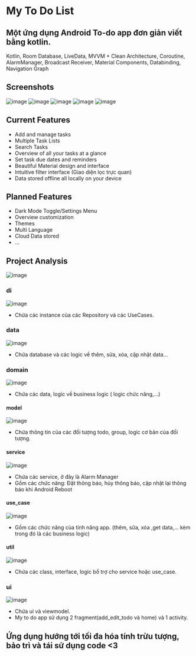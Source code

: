 # My To Do List

## Một ứng dụng Android To-do app đơn giản viết bằng kotlin.
Kotlin, Room Database, LiveData, MVVM + Clean Architecture, Coroutine, AlarmManager, Broadcast Receiver, Material Components, Databinding, Navigation Graph
## Screenshots
![image](https://user-images.githubusercontent.com/95533596/193009200-3efbc64c-9a1c-4f68-929d-bdb96c03b4b3.png)
![image](https://user-images.githubusercontent.com/95533596/193009304-2145c576-2453-4e6f-b724-5bd527978683.png)
![image](https://user-images.githubusercontent.com/95533596/193009441-ffdce122-8d09-4669-8585-321761878308.png)
![image](https://user-images.githubusercontent.com/95533596/193009500-414c9642-9680-483b-a0fe-21ad23006d83.png)
![image](https://user-images.githubusercontent.com/95533596/193009697-2f95f9ed-b1fc-4fa8-90e4-99ca2bdc1dda.png)
## Current Features
- Add and manage tasks
- Multiple Task Lists
- Search Tasks
- Overview of all your tasks at a glance
- Set task due dates and reminders
- Beautiful Material design and interface
- Intuitive filter interface (Giao diện lọc trực quan)
- Data stored offline all locally on your device
## Planned Features
- Dark Mode Toggle/Settings Menu
- Overview customization
- Themes
- Multi Language
- Cloud Data stored
- …
## Project Analysis
![image](https://user-images.githubusercontent.com/95533596/192135715-96b0bfbf-760c-4e7a-9c2f-55fe39646e40.png)
### di ###
![image](https://user-images.githubusercontent.com/95533596/192136132-d85e9508-c962-4d56-8dc7-2c286bb0739a.png)
- Chứa các instance của các Repository và các UseCases.
### data ###
![image](https://user-images.githubusercontent.com/95533596/192136289-a88960a0-d093-4f4b-adaa-27a41cce9805.png)
- Chứa database và các logic về thêm, sửa, xóa, cập nhật data...
### domain ###
![image](https://user-images.githubusercontent.com/95533596/192136493-4b61f9ff-bf0f-47e0-a2c7-5d26a0f52100.png)
- Chứa các data, logic về business logic ( logic chức năng,...)
#### model ####
![image](https://user-images.githubusercontent.com/95533596/192136836-091ddec5-59a5-44a7-86da-5b2a5890f1fa.png)
- Chứa thông tin của các đối tượng todo, group, logic cơ bản của đối tượng.
#### service ####
![image](https://user-images.githubusercontent.com/95533596/192136978-ad7b8e61-d73b-4304-b2c6-1916ee727693.png)
- Chứa các service, ở đây là Alarm Manager
- Gồm các chức năng: Đặt thông báo, hủy thông báo, cập nhật lại thông báo khi Android Reboot
#### use_case ####
![image](https://user-images.githubusercontent.com/95533596/192136975-a10d67fd-4952-4e14-9c5d-412a4b5274ee.png)
- Gồm các chức năng của tính năng app. (thêm, sửa, xóa ,get data,... kèm trong đó là các business logic)
#### util ####
![image](https://user-images.githubusercontent.com/95533596/192137012-bc4b63b1-bf79-4c5f-819a-92977b190b95.png)
- Chứa các class, interface, logic bổ trợ cho service hoặc use_case.
### ui ###
![image](https://user-images.githubusercontent.com/95533596/192137040-87d34806-4a3f-446e-8dfb-64045d01b104.png)
- Chứa ui và viewmodel.
- My to do app sử dụng 2 fragment(add_edit_todo và home) và 1 activity.
## Ứng dụng hướng tới tối đa hóa tính trừu tượng, bảo trì và tái sử dụng code <3



